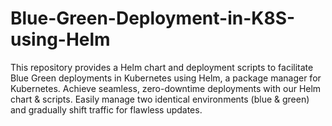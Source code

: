 # Blue-Green-Deployment-in-K8S-using-Helm
This repository provides a Helm chart and deployment scripts to facilitate Blue Green deployments in Kubernetes using Helm, a package manager for Kubernetes. Achieve seamless, zero-downtime deployments with our Helm chart &amp; scripts. Easily manage two identical environments (blue &amp; green) and gradually shift traffic for flawless updates.
